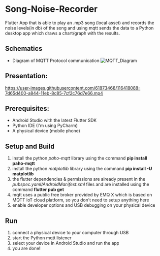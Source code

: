 # Song-Noise-Recorder

Flutter App that is able to play an .mp3 song (local asset) and records the noise levels(in db) of the song
and using mqtt sends the data to a Python desktop app which draws a chart/graph with the results.

## Schematics 
 - Diagram of MQTT Protocol communication
  ![MQTT_Diagram](https://user-images.githubusercontent.com/61873468/116417900-5a3b2480-a844-11eb-996b-d492e5055da1.png)


## Presentation:
https://user-images.githubusercontent.com/61873468/116418088-7d65d400-a844-11eb-8c85-7cf2c76d7e66.mp4



## Prerequisites:
- Android Studio with the latest Flutter SDK
- Python IDE (I'm using PyCharm)
- A physical device (mobile phone)

## Setup and Build
1. install the python *paho-mqtt* library using the command **pip install paho-mqtt**
2. install the python *matplotlib* library using the command **pip install -U matplotlib**
3. the flutter dependencies & permissions are already present in the *pubspec.yaml/AndroidManifest.xml* files and are installed using 
the command **flutter pub get**
4. mqtt uses a public free broker provided by EMQ X which is based on MQTT IoT cloud platform, so you
don't need to setup anything here
5. enable developer options and USB debugging on your physical device

## Run
1. connect a physical device to your computer through USB
2. start the Python mqtt listener
3. select your device in Android Studio and run the app
4. you are done!

